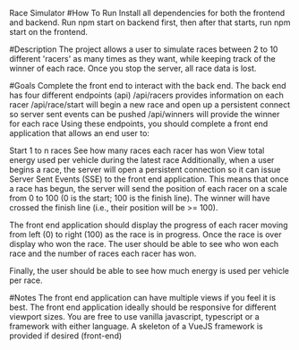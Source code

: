 Race Simulator
#How To Run
Install all dependencies for both the frontend and backend. Run npm start on backend first, then after that starts, run npm start on the frontend.

#Description
The project allows a user to simulate races between 2 to 10 different 'racers' as many times as they want, while keeping track of the winner of each race. Once you stop the server, all race data is lost.

#Goals
Complete the front end to interact with the back end.
The back end has four different endpoints (api)
/api/racers provides information on each racer
/api/race/start will begin a new race and open up a persistent connect so server sent events can be pushed
/api/winners will provide the winner for each race
Using these endpoints, you should complete a front end application that allows an end user to:

Start 1 to n races
See how many races each racer has won
View total energy used per vehicle during the latest race
Additionally, when a user begins a race, the server will open a persistent connection so it can issue Server Sent Events (SSE) to the front end application. This means that once a race has begun, the server will send the position of each racer on a scale from 0 to 100 (0 is the start; 100 is the finish line). The winner will have crossed the finish line (i.e., their position will be >= 100).

The front end application should display the progress of each racer moving from left (0) to right (100) as the race is in progress. Once the race is over display who won the race. The user should be able to see who won each race and the number of races each racer has won.

Finally, the user should be able to see how much energy is used per vehicle per race.

#Notes
The front end application can have multiple views if you feel it is best.
The front end application ideally should be responsive for different viewport sizes.
You are free to use vanilla javascript, typescript or a framework with either language.
A skeleton of a VueJS framework is provided if desired (front-end)

